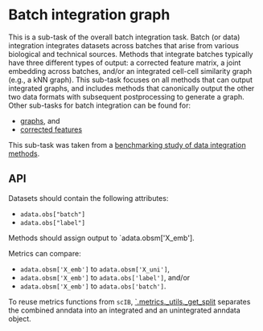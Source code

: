 <!--- TODO: add links --->

# Batch integration graph

This is a sub-task of the overall batch integration task. Batch (or data) integration integrates datasets across batches that arise from various biological and technical sources. Methods that integrate batches typically have three different types of output: a corrected feature matrix, a joint embedding across batches, and/or an integrated cell-cell similarity graph (e.g., a kNN graph). This sub-task focuses on all methods that can output integrated graphs, and includes methods that canonically output the other two data formats with subsequent postprocessing to generate a graph. Other sub-tasks for batch integration can be found for:

* [graphs](../batch_integration_graph/README.md), and
* [corrected features]()

This sub-task was taken from a [benchmarking study of data integration methods](https://www.biorxiv.org/content/10.1101/2020.05.22.111161v2).


## API

Datasets should contain the following attributes:

* `adata.obs["batch"]`
* `adata.obs["label"]`

Methods should assign output to `adata.obsm['X_emb'].

Metrics can compare:
* `adata.obsm['X_emb']` to `adata.obsm['X_uni']`,
* `adata.obsm['X_emb']` to `adata.obs['label']`, and/or
* `adata.obsm['X_emb']` to `adata.obs['batch']`.

To reuse metrics functions from `scIB`, [`.metrics._utils._get_split](.metrics._utils._get_split()) separates the combined anndata into an integrated and an unintegrated anndata object.
